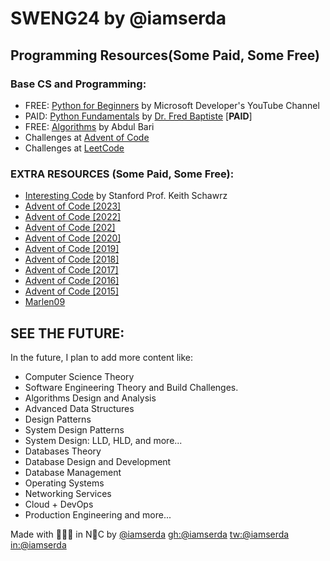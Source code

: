 # SWENG24 by @iamserda

## Programming Resources(Some Paid, Some Free)

### Base CS and Programming:

- FREE: [Python for Beginners](https://www.youtube.com/playlist?list=PLlrxD0HtieHhS8VzuMCfQD4uJ9yne1mE6) by Microsoft Developer's YouTube Channel
- PAID: [Python Fundamentals](https://www.udemy.com/course/python3-fundamentals/) by [Dr. Fred Baptiste](https://www.udemy.com/user/fredbaptiste/) [**PAID**]
- FREE: [Algorithms](https://www.youtube.com/playlist?list=PLDN4rrl48XKpZkf03iYFl-O29szjTrs_O) by Abdul Bari
- Challenges at [Advent of Code](https://adventofcode.com/)
- Challenges at [LeetCode](https://www.leetcode.com/problemset)

### EXTRA RESOURCES (Some Paid, Some Free):
- [Interesting Code](https://www.keithschwarz.com/interesting/) by Stanford Prof. Keith Schawrz
- [Advent of Code [2023]](https://adventofcode.com/2023)
- [Advent of Code [2022]](https://adventofcode.com/2022)
- [Advent of Code [202]](https://adventofcode.com/2021)
- [Advent of Code [2020]](https://adventofcode.com/2020)
- [Advent of Code [2019]](https://adventofcode.com/2019)
- [Advent of Code [2018]](https://adventofcode.com/2018)
- [Advent of Code [2017]](https://adventofcode.com/2017)
- [Advent of Code [2016]](https://adventofcode.com/2016)
- [Advent of Code [2015]](https://adventofcode.com/2015)
- [Marlen09](https://leetcode.com/Marlen09/)

## SEE THE FUTURE:
In the future, I plan to add more content like:
- Computer Science Theory
- Software Engineering Theory and Build Challenges.
- Algorithms Design and Analysis
- Advanced Data Structures
- Design Patterns
- System Design Patterns
- System Design: LLD, HLD, and more...
- Databases Theory 
- Database Design and Development
- Database Management
- Operating Systems
- Networking Services
- Cloud + DevOps
- Production Engineering
and more...

<!-- <p style="width: 75%; margin: 1rem auto 1rem;"><marquee ><span style="font-size: 16px;"></span> </marque></p> -->

Made with 🤍🫶🏿 in N🗽C by [@iamserda](https://www.twitter.com/iamserda) [gh:@iamserda](https://github.com/iamserda) [tw:@iamserda](https://twitter.com/iamserda) [in:@iamserda](https://linkedin.com/in/iamserda)